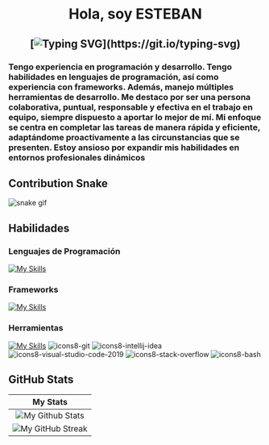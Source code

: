 <h1 align="center">
Hola, soy ESTEBAN 

  <h2 align="center">
    
[![Typing SVG](https://readme-typing-svg.herokuapp.com/?duration=3000&center=true&width=450&lines=Bienvenido+a+mi+Perfil!)](https://git.io/typing-svg)

<h3 align="left">
Tengo experiencia en programación y desarrollo. Tengo habilidades en lenguajes de programación, así como experiencia con frameworks. Además, manejo múltiples herramientas de desarrollo. Me destaco por ser una persona colaborativa, puntual, responsable y efectiva en el trabajo en equipo, siempre dispuesto a aportar lo mejor de mí. Mi enfoque se centra en completar las tareas de manera rápida y eficiente, adaptándome proactivamente a las circunstancias que se presenten. Estoy ansioso por expandir mis habilidades en entornos profesionales dinámicos

## Contribution Snake 
![snake gif](https://github.com/null3000/null3000/blob/output/github-contribution-grid-snake.svg)

## Habilidades

### Lenguajes de Programación

[![My Skills](https://skillicons.dev/icons?i=java,python,golang,mysql,javascript,css,html,c++)](https://skillicons.dev)


### Frameworks

[![My Skills](https://skillicons.dev/icons?i=angular,nodejs,spring,bootstrap,github)](https://skillicons.dev)

### Herramientas

[![My Skills](https://skillicons.dev/icons?i=visualstudio,github,aws,figma,selenium)](https://skillicons.dev)
![icons8-git](https://user-images.githubusercontent.com/76852813/172722126-2495793f-c4f3-43cc-bfb2-14e1d6f4d3a2.svg)
![icons8-intellij-idea](https://user-images.githubusercontent.com/76852813/172722224-2df3bb34-d501-4daf-aa6d-af8c18335202.svg)
![icons8-visual-studio-code-2019](https://user-images.githubusercontent.com/76852813/172722742-4c84455a-830a-4f69-8dcd-ac9437e52251.svg)
![icons8-stack-overflow](https://user-images.githubusercontent.com/76852813/172722286-8f3ffc2b-593a-4670-9e9f-c77154f6763c.svg)
![icons8-bash](https://user-images.githubusercontent.com/76852813/172722833-c1dafe34-7340-4220-a115-81dce56b1746.svg)

	
## GitHub Stats


|                                                                     My Stats                                                                     |
|:------------------------------------------------------------------------------------------------------------------------------------------------------:|
| ![My Github Stats](https://github-readme-stats.vercel.app/api?username=null3000&show_icons=true&theme=algolia)              | 
| ![My GitHub Streak](https://github-readme-streak-stats.herokuapp.com/?user=null3000&theme=algolia)                    | 
    
